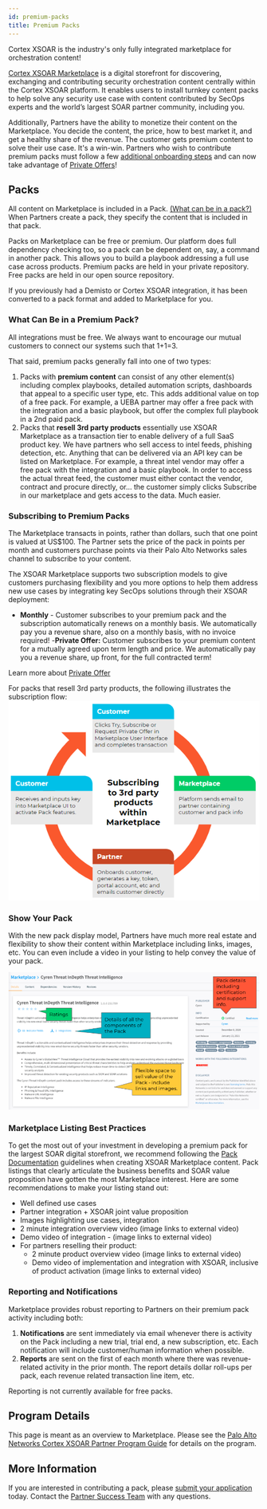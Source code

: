 ```yaml
---
id: premium-packs 
title: Premium Packs 
---
```


Cortex XSOAR is the industry's only fully integrated marketplace for orchestration content!

[Cortex XSOAR Marketplace](https://xsoar-pan-dev--pull-request-897-12bgy2h2.web.app/marketplace) is a digital storefront for discovering, exchanging and contributing security orchestration content centrally within the Cortex XSOAR platform. It enables users to install turnkey content packs to help solve any security use case with content contributed by SecOps experts and the world’s largest SOAR partner community, including you.

Additionally, Partners have the ability to monetize their content on the Marketplace. You decide the content, the price, how to best market it, and get a healthy share of the revenue. The customer gets premium content to solve their use case. It's a win-win. Partners who wish to contribute premium packs must follow a few [additional onboarding steps](https://xsoar.pan.dev/docs/partners/premium-packs-process) and can now take advantage of [Private Offers](https://xsoar.pan.dev/docs/partners/private-offer)! 

## Packs

All content on Marketplace is included in a Pack. [(What can be in a pack?)](https://xsoar.pan.dev/docs/packs/packs-format#directories) When Partners create a pack, they specify the content that is included in that pack.

Packs on Marketplace can be free or premium. Our platform does full dependency checking too, so a pack can be dependent on, say, a command in another pack. This allows you to build a playbook addressing a full use case across products. Premium packs are held in your private repository. Free packs are held in our open source repository.

If you previously had a Demisto or Cortex XSOAR integration, it has been converted to a pack format and added to Marketplace for you.

### What Can Be in a Premium Pack?

All integrations must be free. We always want to encourage our mutual customers to connect our systems such that 1+1=3.

That said, premium packs generally fall into one of two types:

1. Packs with **premium content** can consist of any other element(s) including complex playbooks, detailed automation scripts, dashboards that appeal to a specific user type, etc. This adds additional value on top of a free pack. For example, a UEBA partner may offer a free pack with the integration and a basic playbook, but offer the complex full playbook in a 2nd paid pack.
2. Packs that **resell 3rd party products** essentially use XSOAR Marketplace as a transaction tier to enable delivery of a full SaaS product key. We have partners who sell access to intel feeds, phishing detection, etc. Anything that can be delivered via an API key can be listed on Marketplace. For example, a threat intel vendor may offer a free pack with the integration and a basic playbook. In order to access the actual threat feed, the customer must either contact the vendor, contract and procure directly, or... the customer simply clicks Subscribe in our marketplace and gets access to the data. Much easier.

### Subscribing to Premium Packs

The Marketplace transacts in points, rather than dollars, such that one point is valued at US$100. The Partner sets the price of the pack in points per month and customers purchase points via their Palo Alto Networks sales channel to subscribe to your content. 

The XSOAR Marketplace supports two subscription models to give customers purchasing flexibility and you more options to help them address new use cases by integrating key SecOps solutions through their XSOAR deployment: 
- **Monthly** - Customer subscribes to your premium pack and the subscription automatically renews on a monthly basis.  We automatically pay you a revenue share, also on a monthly basis, with no invoice required!
 -**Private Offer:** Customer subscribes to your premium content for a mutually agreed upon term length and price. We automatically pay you a revenue share, up front, for the full contracted term!  

Learn more about [Private Offer](https://xsoar.pan.dev/docs/partners/private-offer)

For packs that resell 3rd party products, the following illustrates the subscription flow:
![Subscribingto3rdpartycontent](../doc_imgs/partners/Subscribingto3rdpartycontent.png)


### Show Your Pack

With the new pack display model, Partners have much more real estate and flexibility to show their content within Marketplace including links, images, etc. You can even include a video in your listing to help convey the value of your pack.

![pack example cyren](../doc_imgs/partners/packexample_cyren.png)

### Marketplace Listing Best Practices

To get the most out of your investment in developing a premium pack for the largest SOAR digital storefront, we recommend following the [Pack Documentation](https://xsoar.pan.dev/docs/documentation/pack-docs) guidelines when creating XSOAR  Marketplace content. Pack listings that clearly articulate the business benefits and SOAR value proposition have gotten the most Marketplace interest. Here are some recommendations to make your listing stand out:
* Well defined use cases
* Partner integration + XSOAR joint value proposition
* Images highlighting use cases, integration
* 2 minute integration overview video (image links to external video)
* Demo video of integration - (image links to external video)
* For partners reselling their product:
  * 2 minute product overview video (image links to external video)
  * Demo video of implementation and integration with XSOAR, inclusive of product activation (image links to external video)

### Reporting and Notifications

Marketplace provides robust reporting to Partners on their premium pack activity including both:

1. **Notifications** are sent immediately via email whenever there is activity on the Pack including a new trial, trial end, a new subscription, etc. Each notification will include customer/human information when possible.
1. **Reports** are sent on the first of each month where there was revenue-related activity in the prior month. The report details dollar roll-ups per pack, each revenue related transaction line item, etc. 

Reporting is not currently available for free packs.

## Program Details

This page is meant as an overview to Marketplace. Please see the [Palo Alto Networks Cortex XSOAR Partner Program Guide](https://xsoar.pan.dev/program-guide) for details on the program. 

## More Information

If you are interested in contributing a pack, please [submit your application](https://start.paloaltonetworks.com/become-a-technology-partner) today. Contact the [Partner Success Team](mailto:soar.alliances@paloaltonetworks.com) with any questions.  

